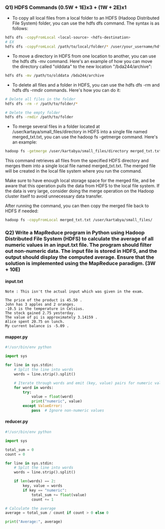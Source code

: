 ### Q1) HDFS Commands (0.5W + 1E)x3 + (1W + 2E)x1

- To copy all local files from a local folder to an HDFS (Hadoop Distributed File System) folder, you can use the hdfs dfs command. The syntax is as follows:
```bash
hdfs dfs -copyFromLocal <local-source> <hdfs-destination>
# EX
hdfs dfs -copyFromLocal /path/to/local/folder/* /user/your_username/hdfs_folder

```

- To move a directory in HDFS from one location to another, you can use the hdfs dfs -mv command. Here's an example of how you can move the directory called "olddata" to the new location "/bda244/archive":
```bash
hdfs dfs -mv /path/to/olddata /bda244/archive
```

- To delete all files and a folder in HDFS, you can use the hdfs dfs -rm and hdfs dfs -rmdir commands. Here's how you can do it:
```bash
# Delete all files in the folder
hdfs dfs -rm -r /path/to/folder/*

# Delete the empty folder
hdfs dfs -rmdir /path/to/folder
```

- To merge several files in a folder located at /user/kartaya/small_files/directory in HDFS into a single file named merged_txt.txt, you can use the hadoop fs -getmerge command. Here's an example:
```bash
hadoop fs -getmerge /user/kartabya/small_files/directory merged_txt.txt
```
This command retrieves all files from the specified HDFS directory and merges them into a single local file named merged_txt.txt. The merged file will be created in the local file system where you run the command.

Make sure to have enough local storage space for the merged file, and be aware that this operation pulls the data from HDFS to the local file system. If the data is very large, consider doing the merge operation on the Hadoop cluster itself to avoid unnecessary data transfer.

After running the command, you can then copy the merged file back to HDFS if needed:
```bash
hadoop fs -copyFromLocal merged_txt.txt /user/kartabya/small_files/
```

### Q2) Write a MapReduce program in Python using Hadoop Distributed File System (HDFS) to calculate the average of all numeric values in an input.txt file. The program should filter out non-numeric data. The input file is stored in HDFS, and the output should display the computed average. Ensure that the solution is implemented using the MapReduce paradigm. (3W + 10E)
#### input.txt
`Note : This isn't the actual input which was given in the exam.`
```plaintext
The price of the product is 45.50 .
John has 3 apples and 2 oranges.
-10.5 is the temperature in Celsius.
The stock gained 2.75 yesterday.
The value of pi is approximately 3.14159 .
Alice spent 20.75 on lunch.
My current balance is -5.09 .
```
#### mapper.py
```python
#!/usr/bin/env python

import sys

for line in sys.stdin:
    # Split the line into words
    words = line.strip().split()

    # Iterate through words and emit (key, value) pairs for numeric values
    for word in words:
        try:
            value = float(word)
            print("numeric", value)
        except ValueError:
            pass  # Ignore non-numeric values

```
#### reducer.py
```python
#!/usr/bin/env python

import sys

total_sum = 0
count = 0

for line in sys.stdin:
    # Split the line into words
    words = line.strip().split()

    if len(words) == 2:
        key, value = words
        if key == "numeric":
            total_sum += float(value)
            count += 1

# Calculate the average
average = total_sum / count if count > 0 else 0

print("Average:", average)
```